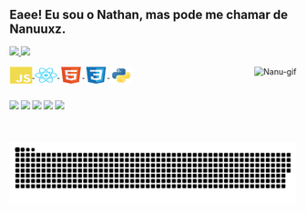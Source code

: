 ## Eaee! Eu sou o Nathan, mas pode me chamar de Nanuuxz.


<div>
  <a href="https://github.com/Nanuuxz">
  <img height="180em" src="https://github-readme-stats.vercel.app/api?username=Nanuuxz&show_icons=true&theme=dark&include_all_commits=true&count_private=true"/>
  <img height="180em" src="https://github-readme-stats.vercel.app/api/top-langs/?username=Nanuuxz&layout=compact&langs_count=7&theme=dark"/>
</div>

<div style="display: inline_block"><br>
  <img align="center" alt="Nanu-Js" height="30" width="40" src="https://raw.githubusercontent.com/devicons/devicon/master/icons/javascript/javascript-plain.svg">
  <img align="center" alt="Nanu-React" height="30" width="40" src="https://raw.githubusercontent.com/devicons/devicon/master/icons/react/react-original.svg">
  <img align="center" alt="Nanu-HTML" height="30" width="40" src="https://raw.githubusercontent.com/devicons/devicon/master/icons/html5/html5-original.svg">
  <img align="center" alt="Nanu-CSS" height="30" width="40" src="https://raw.githubusercontent.com/devicons/devicon/master/icons/css3/css3-original.svg">
  <img align="center" alt="Nanu-Python" height="30" width="40" src="https://raw.githubusercontent.com/devicons/devicon/master/icons/python/python-original.svg">
  <img align="right" height="132em" alt="Nanu-gif" src="https://media.discordapp.net/attachments/811649788012920883/883357608830967808/20210903_112701.gif">
</div>

##

<div>
  <a href="https://youtube.com/channel/UCvt9p9Kzs1X0fHQA5SgC3WA" target="_blank"><img src="https://img.shields.io/badge/YouTube-FF0000?style=for-the-badge&logo=youtube&logoColor=white" target="_blank"></a>
  <a href="https://instagram.com/nanuuxz" target="_blank"><img src="https://img.shields.io/badge/-Instagram-%23E4405F?style=for-the-badge&logo=instagram&logoColor=white" target="_blank"></a>
 	<a href="https://www.twitch.tv/nanuuxz" target="_blank"><img src="https://img.shields.io/badge/Twitch-9146FF?style=for-the-badge&logo=twitch&logoColor=white" target="_blank"></a>
  <a href = "mailto:contatonanuuxz@gmail.com"><img src="https://img.shields.io/badge/-Gmail-%23333?style=for-the-badge&logo=gmail&logoColor=white" target="_blank"></a>
  <a href="https://www.linkedin.com/in/nathan-lino-4bb36a1b6" target="_blank"><img src="https://img.shields.io/badge/-LinkedIn-%230077B5?style=for-the-badge&logo=linkedin&logoColor=white" target="_blank"></a>
  
  ![Snake animation](https://github.com/Nanuuxz/Nanuuxz/blob/output/github-contribution-grid-snake.svg)
  
  </div>
